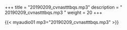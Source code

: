 +++
title = "20190209_cvnastttbqs.mp3"
description = " 20190209_cvnastttbqs.mp3 "
weight = 20
+++

{{< myaudio01 mp3="20190209_cvnastttbqs.mp3" >}}

